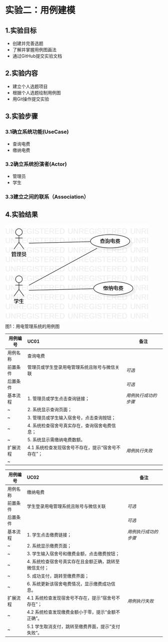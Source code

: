 # 实验二：用例建模

## 1.实验目标

- 创建并完善选题
- 了解并掌握用例图画法
- 通过GitHub提交实验文档
  
## 2.实验内容

- 建立个人选题项目
- 根据个人选题绘制用例图
- 用Git操作提交实验

## 3.实验步骤
### 3.1确立系统功能(UseCase)

- 查询电费
- 缴纳电费

### 3.2确立系统扮演者(Actor)
- 管理员
- 学生

### 3.3建立之间的联系（Association）

## 4.实验结果

![用例图](./Lab2_UseCaseDiagram.jpg)  
图1：用电管理系统的用例图

用例编号  | UC01 | 备注  
-|:-|-  
用例名称  | 查询电费  |   
前置条件  | 管理员或学生登录用电管理系统且账号与微信关联    | *可选*   
后置条件  |    | *可选*   
基本流程  | 1. 管理员或学生点击查询链接；  |*用例执行成功的步骤*    
~| 2. 系统显示查询页面；  |   
~| 3. 管理员或学生输入宿舍号，点击查询按钮；  |   
~| 4. 系统检查宿舍号真实存在，查询宿舍电费信息；  |   
~| 5. 系统显示需缴纳电费数额。  |  
扩展流程  | 4.1 系统检查发现宿舍号不存在，提示“宿舍号不存在”；  |*用例执行失败*    
~|  |


用例编号  | UC02 | 备注  
-|:-|-  
用例名称  | 缴纳电费  |   
前置条件  | 学生登录用电管理系统且账号与微信关联    | *可选*   
后置条件  |    | *可选*   
基本流程  | 1. 学生点击缴费链接；  |*用例执行成功的步骤*    
~| 2. 系统显示缴费页面；  |   
~| 3. 学生输入宿舍号和缴费金额，点击缴费按钮；  |   
~| 4. 系统检查宿舍号真实存在且金额正确，跳转至微信支付；  |
~| 5. 成功支付，跳转至缴费界面；  |
~| 6. 系统更新该宿舍电费情况，显示缴费成功信息。  |  
扩展流程  | 4.1 系统检查发现宿舍号不存在，提示“宿舍号不存在”；  |*用例执行失败*    
~| 4.2 系统检查发现缴费金额小于零，提示“金额不正确”。  |
~| 5.1 学生取消支付，跳转至缴费界面，提示“支付失败”。  |
